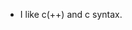 * I like c(++) and c syntax.

<!---
CinarBayramic/CinarBayramic is a ✨ special ✨ repository because its `README.md` (this file) appears on your GitHub profile.
You can click the Preview link to take a look at your changes.
--->
